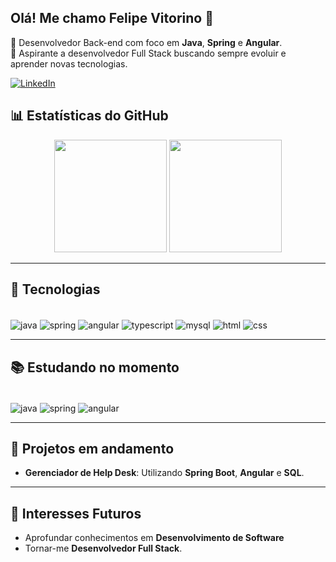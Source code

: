 ## Olá! Me chamo Felipe Vitorino 👋

🎯 Desenvolvedor Back-end com foco em **Java**, **Spring** e **Angular**.  
🚀 Aspirante a desenvolvedor Full Stack buscando sempre evoluir e aprender novas tecnologias.  

[![LinkedIn](https://img.shields.io/badge/LinkedIn-0077B5?style=for-the-badge&logo=linkedin&logoColor=white)](https://www.linkedin.com/in/devfelipevitorino/)

## 📊 Estatísticas do GitHub

<div align="center">
  <img height="180em" src="https://github-readme-stats.vercel.app/api?username=devfelipevitorino&show_icons=true&theme=dark" />
  <img height="180em" src="https://github-readme-stats.vercel.app/api/top-langs/?username=devfelipevitorino&layout=compact&theme=dark" />
</div>


---

## 🚀 Tecnologias
<div style="display: inline_block"><br>
  <img align="center" alt="java" src="https://img.shields.io/badge/Java-%23ED8B00.svg?style=for-the-badge&logo=openjdk&logoColor=white">
  <img align="center" alt="spring" src="https://img.shields.io/badge/Spring-6DB33F?style=for-the-badge&logo=spring&logoColor=white">
  <img align="center" alt="angular" src="https://img.shields.io/badge/Angular-DD0031?style=for-the-badge&logo=angular&logoColor=white">
  <img align="center" alt="typescript" src="https://img.shields.io/badge/TypeScript-007ACC?style=for-the-badge&logo=typescript&logoColor=white">
  <img align="center" alt="mysql" src="https://img.shields.io/badge/MySQL-00000F?style=for-the-badge&logo=mysql&logoColor=white">
  <img align="center" alt="html" src="https://img.shields.io/badge/HTML-E34F26?style=for-the-badge&logo=html5&logoColor=white">
  <img align="center" alt="css" src="https://img.shields.io/badge/CSS-1572B6?style=for-the-badge&logo=css3&logoColor=white">
</div>

---

## 📚 Estudando no momento
<div style="display: inline_block"><br>
  <img align="center" alt="java" src="https://img.shields.io/badge/Java-%23ED8B00.svg?style=for-the-badge&logo=openjdk&logoColor=white">
  <img align="center" alt="spring" src="https://img.shields.io/badge/Spring-6DB33F?style=for-the-badge&logo=spring&logoColor=white">
  <img align="center" alt="angular" src="https://img.shields.io/badge/Angular-DD0031?style=for-the-badge&logo=angular&logoColor=white">
</div>

---

## 💼 Projetos em andamento
- **Gerenciador de Help Desk**: Utilizando **Spring Boot**, **Angular** e **SQL**.

---

## 🌱 Interesses Futuros
- Aprofundar conhecimentos em **Desenvolvimento de Software**
- Tornar-me **Desenvolvedor Full Stack**.
